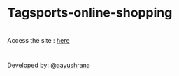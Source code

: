 # Tagsports-online-shopping
#
Access the site : [here](https://aayush-static-website.herokuapp.com/)
#
Developed by: [@aayushrana](aayushakrrana.github.io)
